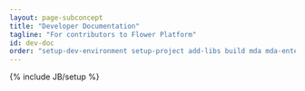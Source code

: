 ```yaml
---
layout: page-subconcept
title: "Developer Documentation"
tagline: "For contributors to Flower Platform"
id: dev-doc
order: "setup-dev-environment setup-project add-libs build mda mda-enterprise"
---
```

{% include JB/setup %}

